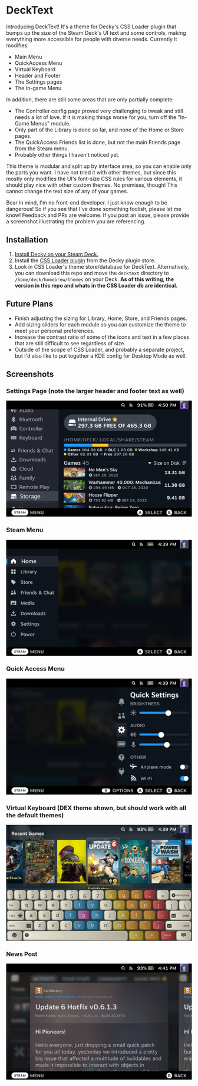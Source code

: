 # DeckText
Introducing DeckText! It's a theme for Decky's CSS Loader plugin that bumps up the size of the Steam Deck's UI text and some controls, making everything more accessible for people with diverse needs. Currently it modifies: 

- Main Menu
- QuickAccess Menu
- Virtual Keyboard
- Header and Footer 
- The Settings pages
- The In-game Menu

In addition, there are still some areas that are only partially complete:
- The Controller config page proved very challenging to tweak and still needs a lot of love. If it is making things worse for you, turn off the "In-Game Menus" module. 
- Only part of the Library is done so far, and none of the Home or Store pages.
- The QuickAccess Friends list is done, but not the main Friends page from the Steam menu.
- Probably other things I haven't noticed yet.

This theme is modular and split up by interface area, so you can enable only the parts you want. I have not tried it with other themes, but since this mostly only modifies the UI's font-size CSS rules for various elements, it should play nice with other custom themes. No promises, though! This cannot change the text size of any of your games. 

Bear in mind, I'm no front-end developer. I just know enough to be dangerous! So if you see that I've done something foolish, please let me know! Feedback and PRs are welcome. If you post an issue, please provide a screenshot illustrating the problem you are referencing.

## Installation
1. [Install Decky on your Steam Deck.](https://github.com/SteamDeckHomebrew/decky-loader#installation)
2. Install the [CSS Loader plugin](https://github.com/suchmememanyskill/SDH-CssLoader) from the Decky plugin store.
3. Look in CSS Loader's theme store/database for DeckText. Alternatively, you can download this repo and move the `decktext` directory to `/home/deck/homebrew/themes` on your Deck. **As of this writing, the version in this repo and whats in the CSS Loader db are identical.**

## Future Plans
- Finish adjusting the sizing for Library, Home, Store, and Friends pages.
- Add sizing sliders for each module so you can customize the theme to meet your personal preferences.
- Increase the contrast ratio of some of the icons and text in a few places that are still difficult to see regardless of size.
- Outside of the scope of CSS Loader, and probably a separate project, but I'd also like to put together a KDE config for Desktop Mode as well. 

## Screenshots

### Settings Page (note the larger header and footer text as well)
![Steam Deck Settings page with DeckText theme applied](/screenshots/settings.jpg)

### Steam Menu
![Steam Deck Main Menu with DeckText theme applied](/screenshots/steam.jpg)

### Quick Access Menu
![Steam Deck Quick Access Menu with DeckText theme applied](/screenshots/qam.jpg)

### Virtual Keyboard (DEX theme shown, but should work with all the default themes)
![Steam Deck virtual keyboard with DeckText theme applied](/screenshots/vkeyboard.jpg)

### News Post
![Steam Deck virtual keyboard with DeckText theme applied](/screenshots/news.jpg)
